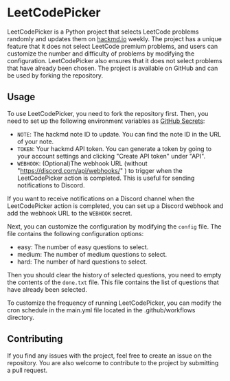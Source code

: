 # LeetCodePicker

LeetCodePicker is a Python project that selects LeetCode problems randomly and updates them on [hackmd.io](https://hackmd.io/) weekly. 
The project has a unique feature that it does not select LeetCode premium problems, 
and users can customize the number and difficulty of problems by modifying the configuration. 
LeetCodePicker also ensures that it does not select problems that have already been chosen. 
The project is available on GitHub and can be used by forking the repository.

## Usage

To use LeetCodePicker, you need to fork the repository first. 
Then, you need to set up the following environment variables as [GitHub Secrets](https://docs.github.com/en/actions/security-guides/encrypted-secrets):

- `NOTE`: The hackmd note ID to update. You can find the note ID in the URL of your note.
- `TOKEN`: Your hackmd API token. You can generate a token by going to your account settings and clicking "Create API token" under "API".
- `WEBHOOK`: (Optional)The webhook URL (without "https://discord.com/api/webhooks/" ) to trigger when the LeetCodePicker action is completed. This is useful for sending notifications to Discord.

If you want to receive notifications on a Discord channel when the LeetCodePicker action is completed, 
you can set up a Discord webhook and add the webhook URL to the `WEBHOOK` secret.

Next, you can customize the configuration by modifying the `config` file. 
The file contains the following configuration options:

- easy: The number of easy questions to select.
- medium: The number of medium questions to select.
- hard: The number of hard questions to select.

Then you should clear the history of selected questions, you need to empty the contents of the `done.txt` file. 
This file contains the list of questions that have already been selected.

To customize the frequency of running LeetCodePicker, 
you can modify the cron schedule in the main.yml file located in the .github/workflows directory.

## Contributing

If you find any issues with the project, feel free to create an issue on the repository. 
You are also welcome to contribute to the project by submitting a pull request.